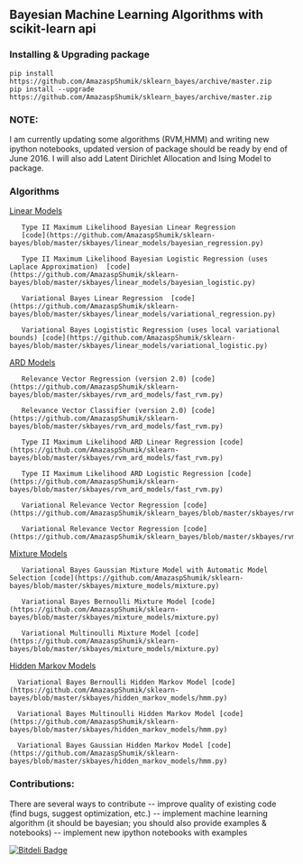 ## Bayesian Machine Learning Algorithms with scikit-learn api


### Installing & Upgrading package

    pip install https://github.com/AmazaspShumik/sklearn_bayes/archive/master.zip
    pip install --upgrade https://github.com/AmazaspShumik/sklearn_bayes/archive/master.zip

### NOTE:
I am currently updating some algorithms (RVM,HMM) and writing new ipython notebooks, updated version of package should be ready by end of June 2016. I will also add Latent Dirichlet Allocation and Ising Model to package.
   
### Algorithms

  [Linear Models](https://github.com/AmazaspShumik/sklearn-bayes/tree/master/skbayes/linear_models)
  
       Type II Maximum Likelihood Bayesian Linear Regression 
       [code](https://github.com/AmazaspShumik/sklearn-bayes/blob/master/skbayes/linear_models/bayesian_regression.py)
       
       Type II Maximum Likelihood Bayesian Logistic Regression (uses Laplace Approximation)  [code](https://github.com/AmazaspShumik/sklearn-bayes/blob/master/skbayes/linear_models/bayesian_logistic.py)
       
       Variational Bayes Linear Regression  [code](https://github.com/AmazaspShumik/sklearn-bayes/blob/master/skbayes/linear_models/variational_regression.py)
       
       Variational Bayes Logististic Regression (uses local variational bounds) [code](https://github.com/AmazaspShumik/sklearn-bayes/blob/master/skbayes/linear_models/variational_logistic.py) 
       
       
  [ARD Models](https://github.com/AmazaspShumik/sklearn-bayes/tree/master/skbayes/rvm_ard_models)
  
       Relevance Vector Regression (version 2.0) [code](https://github.com/AmazaspShumik/sklearn-bayes/blob/master/skbayes/rvm_ard_models/fast_rvm.py)
       
       Relevance Vector Classifier (version 2.0) [code](https://github.com/AmazaspShumik/sklearn-bayes/blob/master/skbayes/rvm_ard_models/fast_rvm.py)
     
       Type II Maximum Likelihood ARD Linear Regression [code](https://github.com/AmazaspShumik/sklearn-bayes/blob/master/skbayes/rvm_ard_models/fast_rvm.py)
       
       Type II Maximum Likelihood ARD Logistic Regression [code](https://github.com/AmazaspShumik/sklearn-bayes/blob/master/skbayes/rvm_ard_models/fast_rvm.py)
       
       Variational Relevance Vector Regression [code](https://github.com/AmazaspShumik/sklearn_bayes/blob/master/skbayes/rvm_ard_models/vrvm.py)
       
       Variational Relevance Vector Regression [code](https://github.com/AmazaspShumik/sklearn_bayes/blob/master/skbayes/rvm_ard_models/vrvm.py)
       
       
  [Mixture Models](https://github.com/AmazaspShumik/sklearn-bayes/blob/master/skbayes/mixture_models)
  
       Variational Bayes Gaussian Mixture Model with Automatic Model Selection [code](https://github.com/AmazaspShumik/sklearn-bayes/blob/master/skbayes/mixture_models/mixture.py)
       
       Variational Bayes Bernoulli Mixture Model [code](https://github.com/AmazaspShumik/sklearn-bayes/blob/master/skbayes/mixture_models/mixture.py)
       
       Variational Multinoulli Mixture Model [code](https://github.com/AmazaspShumik/sklearn-bayes/blob/master/skbayes/mixture_models/mixture.py)
       
       
  [Hidden Markov Models](https://github.com/AmazaspShumik/sklearn-bayes/tree/master/skbayes/hidden_markov_models)
  
      Variational Bayes Bernoulli Hidden Markov Model [code](https://github.com/AmazaspShumik/sklearn-bayes/blob/master/skbayes/hidden_markov_models/hmm.py)
  
      Variational Bayes Multinoulli Hidden Markov Model [code](https://github.com/AmazaspShumik/sklearn-bayes/blob/master/skbayes/hidden_markov_models/hmm.py)
  
      Variational Bayes Gaussian Hidden Markov Model [code](https://github.com/AmazaspShumik/sklearn-bayes/blob/master/skbayes/hidden_markov_models/hmm.py)
  

### Contributions:

There are several ways to contribute
 -- improve quality of existing code (find bugs, suggest optimization, etc.)
 -- implement machine learning algorithm (it should be bayesian; you should also provide examples & notebooks)
 -- implement new ipython notebooks with examples 




[![Bitdeli Badge](https://d2weczhvl823v0.cloudfront.net/AmazaspShumik/sklearn_bayes/trend.png)](https://bitdeli.com/free "Bitdeli Badge")

